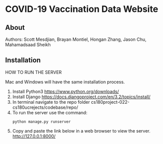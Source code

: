 # COVID-19 Vaccination Data Website

## About
Authors: Scott Mesdjian, Brayan Montiel, Hongan Zhang, Jason Chu, Mahamadsaad Sheikh

## Installation
HOW TO RUN THE SERVER

Mac and Windows will have the same installation process.

1. Install Python3 https://www.python.org/downloads/
2. Install Django https://docs.djangoproject.com/en/3.2/topics/install/
3. In terminal navigate to the repo folder cs180project-022-cs180ucrejects/codebase/repo/
4. To run the server use the command:
   ```
   python manage.py runserver
   ```
5. Copy and paste the link below in a web browser to view the server.
   http://127.0.0.1:8000/

